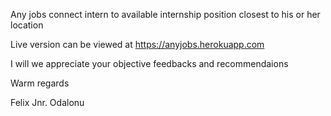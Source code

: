 Any jobs connect intern to available internship position closest to his or her location

Live version can be viewed at https://anyjobs.herokuapp.com

I will we appreciate your objective feedbacks and recommendaions

Warm regards

Felix Jnr. Odalonu
